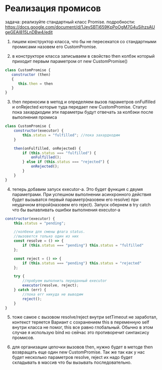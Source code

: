 # Реализация промисов

задача: реализуйте стандартный класс Promise.
подробности: https://docs.google.com/document/d/1JeySBTi659KpPoOgM7G4uSihzsAUgeGEAI815LnDBw4/edit

1. пишем конструктор класса, что бы не пересекатся со стандартными промисами назовем его CustomPromise.

2. в конструкторе класса записываем в свойство then колбэк который приходит первым параметром от new CustomPromise()
```javascript
class CustomPromise {
   constructor (then) 
   {
      this.then = then
   }
}
```
3. then переносим в метод и определяем вызов параметров onFulfilled и onRejected которые туда передает new CustomPromise. Статус пока захардкодим 
эти параметры будут отвечать за колбэки после выполнения промиса
```javascript
class CustomPromise {
    constructor(executor) {
        this.status = "fulfilled"; //пока захардкодим
    }

    then(onFulfilled, onRejected) {
        if (this.status === "fulfilled") {
            onFulfilled();
        } else if (this.status === "rejected") {
            onRejected();
        }
    }
}
``` 

4. теперь добавим запуск executor-а. Это будет функция с двумя параметрами. При успешном выполнении асинхронного действия будет вызыватся первый параметр(назовем его resolve) при неудачном второй(назовем его reject). Запуск обернем в try catch что бы вылавливать ошибки выполнения executor-а
```javascript
constructor(executor) {
    this.status = "pending";

    //колбеки для смены флага status. 
    //вызовется только один из них
    const resolve = () => {
        if (this.status === "pending") this.status = "fulfilled"
    };

    const reject = () => {
        if (this.status === "pending") this.status = "rejected"
    };

    try {
        //пробуем выполнить переданный executor
        executor(resolve, reject);
    } catch (err) {
        //пока err никуда не выводим
        reject();
    }
}

```

5. тоже самое с вызовом resolve/reject внутри setTimeout не заработал, контекст теряется Вариант с сохранением this в переменную self внутри класса не помог, this все равно глобальный. Обычно в этом случае я использую bind но сейчас это противоречит синтаксису промисов.


6. для организации цепочки вызовов then, нужно будет в методе then возвращать  еще один new CustomPromise. Так же так как у нас будет несколько параметров  resolve, reject их надо будет складывать в массив что бы вызывать последовательно.




